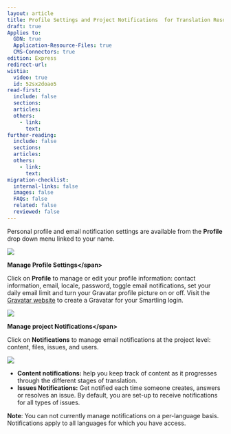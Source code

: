 ```yaml
---
layout: article
title: Profile Settings and Project Notifications  for Translation Resources
draft: true
Applies to:
  GDN: true
  Application-Resource-Files: true
  CMS-Connectors: true
edition: Express
redirect-url:
wistia:
  video: true
  id: 52sx2doao5
read-first:
  include: false
  sections:
  articles:
  others:
    - link:
      text:
further-reading:
  include: false
  sections:
  articles:
  others:
    - link:
      text:
migration-checklist:
  internal-links: false
  images: false
  FAQs: false
  related: false
  reviewed: false
---
```



Personal profile and email notification settings are available from the **Profile** drop down menu linked to your name.

![](/hc/en-us/article_attachments/200513677/profile-3.png)

**Manage Profile Settings&lt;/span&gt;**

Click on **Profile** to manage or edit your profile information: contact information, email, locale, password, toggle email notifications, set your daily email limit and turn your Gravatar profile picture on or off. Visit the [Gravatar website](https://en.gravatar.com/) to create a Gravatar for your Smartling login.

![](/hc/en-us/article_attachments/200965887/Smartling___Profile.png)

**Manage project Notifications&lt;/span&gt;**

Click on **Notifications** to manage email notifications at the project level: content, files, issues, and users.

![](/hc/en-us/article_attachments/200420366/Smartling___Profile-2.png)

* **Content notifications:** help you keep track of content as it progresses through the different stages of translation.
* **Issues Notifications:** Get notified each time someone creates, answers or resolves an issue. By default, you are set-up to receive notifications for all types of issues.


**Note**: You can not currently manage notifications on a per-language basis. Notifications apply to all languages for which you have access.